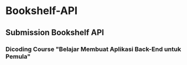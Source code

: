 # Bookshelf-API
## Submission Bookshelf API
### Dicoding Course "Belajar Membuat Aplikasi Back-End untuk Pemula"

